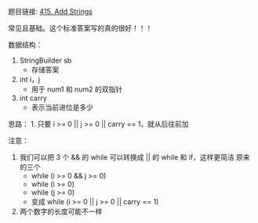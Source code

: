 题目链接: [415. Add Strings](https://leetcode.com/problems/add-strings/)

常见且基础。这个标准答案写的真的很好！！！

数据结构：
1. StringBuilder sb
    - 存储答案
2. int i，j
    - 用于 num1 和 num2 的双指针
3. int carry
    - 表示当前进位是多少

思路：
    1. 只要 i >= 0 || j >= 0 || carry == 1，就从后往前加


注意：
1. 我们可以把 3 个 && 的 while 可以转换成 || 的 while 和 if，这样更简洁
原来的三个
    - while (i >= 0 && j >= 0)
    - while (i >= 0) 
    - while (j >= 0)
    - 变成 while (i >= 0 || j >= 0 || carry == 1)
2. 两个数字的长度可能不一样
